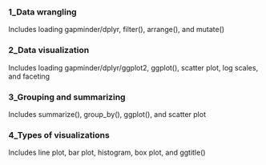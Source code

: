 ### 1_Data wrangling
Includes loading gapminder/dplyr, filter(), arrange(), and mutate()

### 2_Data visualization
Includes loading gapminder/dplyr/ggplot2, ggplot(), scatter plot, log scales, and faceting

### 3_Grouping and summarizing
Includes summarize(), group_by(), ggplot(), and scatter plot

### 4_Types of visualizations
Includes line plot, bar plot, histogram, box plot, and ggtitle()
